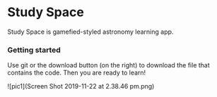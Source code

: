 # Study Space
 
Study Space is gamefied-styled astronomy learning app.

### Getting started
Use git or the download button (on the right) to download the file that contains the code. Then you are ready to learn!

![pic1](Screen Shot 2019-11-22 at 2.38.46 pm.png)
